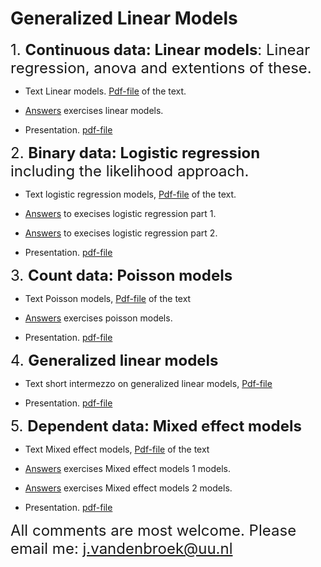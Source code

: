 Generalized Linear Models
================

<font size="5"> 1. **Continuous data: Linear models**: Linear
regression, anova and extentions of these.</font>

-   Text Linear models. [Pdf-file](linmod.pdf) of the text.

-   [Answers](Answer-linmod.md) exercises linear models.

-   Presentation. [pdf-file](linmod-pres.pdf)

<font size="5"> 2. **Binary data: Logistic regression** including the
likelihood approach.</font>

-   Text logistic regression models, [Pdf-file](logreg.pdf) of the text.

-   [Answers](Answer-logreg1.md) to execises logistic regression part 1.

-   [Answers](Answer-logreg2.md) to execises logistic regression part 2.

-   Presentation. [pdf-file](logreg-pres.pdf)

<font size="5"> 3. **Count data: Poisson models**</font>

-   Text Poisson models, [Pdf-file](poisson.pdf) of the text

-   [Answers](Answer-poisson.md) exercises poisson models.

-   Presentation. [pdf-file](count-pres.pdf)

<font size="5"> 4. **Generalized linear models**</font>

-   Text short intermezzo on generalized linear models,
    [Pdf-file](genlinmod.pdf)

-   Presentation. [pdf-file](genlinmod-pres.pdf)

<font size="5"> 5. **Dependent data: Mixed effect models**</font>

-   Text Mixed effect models, [Pdf-file](Dependent_data.pdf) of the text

-   [Answers](Answer-mixedmodels1.md) exercises Mixed effect models 1
    models.

-   [Answers](Answer-mixedmodels2.md) exercises Mixed effect models 2
    models.

-   Presentation. [pdf-file](mixed-models-pres.pdf)

<font size="5"> All comments are most welcome. Please email me:
<j.vandenbroek@uu.nl></font>

